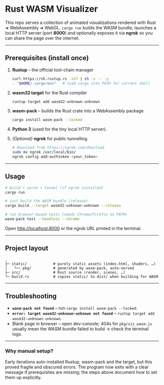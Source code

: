 # Rust WASM Visualizer

This repo serves a collection of animated visualizations rendered with
Rust ➜ WebAssembly ➜ WebGL. `cargo run` builds the WASM bundle, launches
a local HTTP server (port **8000**) and optionally exposes it via **ngrok**
so you can share the page over the internet.

---

## Prerequisites (install once)

1. **Rustup** – the official tool-chain manager

   ```bash
   curl https://sh.rustup.rs -sSf | sh -s -- -y
   . "$HOME/.cargo/env"   # load cargo into PATH for current shell
   ```

2. **wasm32 target** for the Rust compiler

   ```bash
   rustup target add wasm32-unknown-unknown
   ```

3. **wasm-pack** – builds the Rust crate into a WebAssembly package

   ```bash
   cargo install wasm-pack --locked
   ```

4. **Python 3** (used for the tiny local HTTP server).

5. *(Optional)* **ngrok** for public tunnelling.

   ```bash
   # download from https://ngrok.com/download
   sudo mv ngrok /usr/local/bin/
   ngrok config add-authtoken <your_token>
   ```

---

## Usage

```bash
# build + serve + tunnel (if ngrok installed)
cargo run

# just build the WASM bundle (release)
cargo build --target wasm32-unknown-unknown --release

# run browser-based tests (needs Chrome/Firefox on PATH)
wasm-pack test --headless --chrome
```

Open <http://localhost:8000> or the ngrok URL printed in the terminal.

---

## Project layout

```
.
├─ static/            # purely static assets (index.html, shaders, …)
│   └── pkg/          # generated by wasm-pack, auto-served
├─ src/               # Rust source (render, scenes, …)
└─ build.rs           # copies static/ to dist/ when building for WASM
```

---

## Troubleshooting

* **`wasm-pack not found`** – run `cargo install wasm-pack --locked`.
* **`error: target wasm32-unknown-unknown not found`** –
  `rustup target add wasm32-unknown-unknown`.
* Blank page in browser – open dev-console; 404s for `pkg/viz_wasm.js`
  usually mean the WASM bundle failed to build → check the terminal logs.

---

### Why manual setup?

Early iterations auto-installed Rustup, wasm-pack and the target, but this
proved fragile and obscured errors. The program now exits with a clear
message if prerequisites are missing; the steps above document how to set
them up explicitly.

